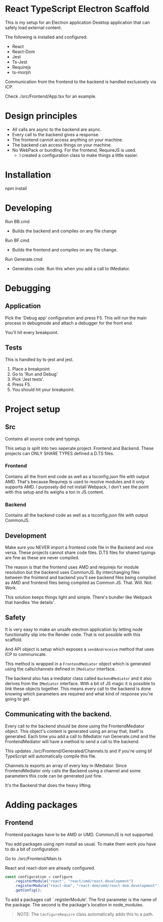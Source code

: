 # React TypeScript Electron Scaffold
This is my setup for an Electron application Desktop application that can safely load external content.

The following is installed and configured:
* React
* React-Dom
* Jest
* Ts-Jest
* Requirejs
* ts-morph

Communication from the frontend to the backend is handled exclusively via ICP. 

Check ./src/Frontend/App.tsx for an example.

# Design principles

* All calls are async to the backend are async.
* Every call to the backend gives a response.
* The frontend cannot access anything on your machine.
* The backend can access things on your machine.
* No WebPack or bundling. For the frontend, RequireJS is used.
  * I created a configuration class to make things a little easier.


# Installation
npm install

# Developing
Run BB.cmd
 * Builds the backend and compiles on any file change

Run BF.cmd
 * Builds the frontend and compiles on any file change.

Run Generate.cmd
  * Generates code. Run this when you add a call to IMediator.

# Debugging
## Application
Pick the 'Debug app' configuration and press F5. This will run the main process in debugmode and attach a debugger for the front end.

You'll hit every breakpoint.

## Tests
This is handled by ts-jest and jest. 

1. Place a breakpoint
1. Go to 'Run and Debug'
1. Pick 'Jest tests'.
1. Press F5.
1. You should hit your breakpoint.

# Project setup
## Src
Contains all source code and typings.

This setup is split into two seperate project. Frontend and Backend. These projects can ONLY SHARE TYPES defined a D.TS files. 

### Frontend
Contains all the front end code as well as a tsconfig.json file with output AMD. That's because Requirejs is used to resolve modules and it only supports AMD. I purposely did not install Webpack, I don't see the point with this setup and its weighs a ton in JS content.

### Backend
Contains all the backend code as well as a tsconfig.json file with output CommonJS.

## Development
Make sure you NEVER import a frontend code file in the Backend and vice versa. These projects cannot share code files. D.TS files for shared typings are fine as these are never compiled.

The reason is that the frontend uses AMD and requirejs for module resolution but the backend uses CommonJS. By interchanging files between the frontend and backend you'll see backend files being compiled as AMD and frontend files being compiled as Common JS. That. Will. Not. Work.

This solution keeps things light and simple. There's bundler like Webpack that handles 'the details'.

## Safety
It is very easy to make an unsafe electron application by letting node functionality slip into the Render code. That is not possible with this scaffold.

And API object is setup which exposes a `sendAndreceive` method that uses ICP to communicate.

This method is wrapped in a `FrontendMediator` object which is generated using the calls/channels defined in `IMediator` interface. 

The backend also has a mediator class called `BackendMediator` and it also derives from the `IMediator` interface. With a bit of JS magic it is possible
to link these objects together. This means every call to the backend is done knowing which parameters are required and what kind of response you're going to get.

## Communicating with the backend.
Every call to the backend should be done using the FrontendMediator object. This object's content is generated using an array that, itself is generated.
Each time you add a call to IMediator run Generate.cmd and the FrontendMediator will have a method to send a call to the backend.

This updates ./src/Frontend/Generated/Channels.ts and if you're using bf TypeScript will automatically compile this file.

Channels.ts exports an array of every key in IMediator. Since FrontendMediator only calls the Backend using a channel and some parameters this code can be generated just fine.

It's the Backend that does the heavy lifting.

# Adding packages

## Frontend

Frontend packages have to be AMD or UMD. CommonJS is not supported.

You add packages using npm install as usual. To make them work you have to do a bit of configuration.

Go to ./src/Frontend/Main.ts

React and react-dom are already configured.

```ts
const configuration = configure
    .registerModule("react", "react/umd/react.development")
    .registerModule("react-dom", "react-dom/umd/react-dom.development")
    .getConfig();
```

To add a packages call `.registerModule'. The first parameter is the name of the package. The second is the package's location in node_modules.
> NOTE: The `ConfigureRequire` class automatically adds this to a path.
